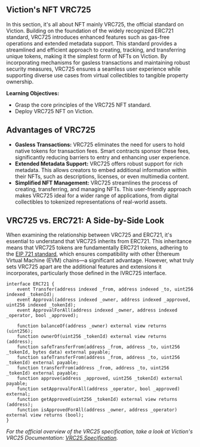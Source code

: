## Viction's NFT VRC725

In this section, it's all about NFT mainly VRC725, the official standard on Viction. Building on the foundation of the widely recognized ERC721 standard, VRC725 introduces enhanced features such as gas-free operations and extended metadata support. This standard provides a streamlined and efficient approach to creating, tracking, and transferring unique tokens, making it the simplest form of NFTs on Viction. By incorporating mechanisms for gasless transactions and maintaining robust security measures, VRC725 ensures a seamless user experience while supporting diverse use cases from virtual collectibles to tangible property ownership.

**Learning Objectives:**

* Grasp the core principles of the VRC725 NFT standard.
* Deploy VRC725 NFT on Viction.

## Advantages of VRC725

* **Gasless Transactions:** VRC725 eliminates the need for users to hold native tokens for transaction fees. Smart contracts sponsor these fees, significantly reducing barriers to entry and enhancing user experience.
* **Extended Metadata Support:** VRC725 offers robust support for rich metadata. This allows creators to embed additional information within their NFTs, such as descriptions, licenses, or even multimedia content.
* **Simplified NFT Management:** VRC725 streamlines the process of creating, transferring, and managing NFTs. This user-friendly approach makes VRC725 ideal for a wider range of applications, from digital collectibles to tokenized representations of real-world assets.

## VRC725 vs. ERC721: A Side-by-Side Look

When examining the relationship between VRC725 and ERC721, it's essential to understand that VRC725 inherits from ERC721. This inheritance means that VRC725 tokens are fundamentally ERC721 tokens, adhering to the [EIP 721 standard](https://eips.ethereum.org/EIPS/eip-721), which ensures compatibility with other Ethereum Virtual Machine (EVM) chains—a significant advantage. However, what truly sets VRC725 apart are the additional features and extensions it incorporates, particularly those defined in the IVRC725 interface.

```solidity
interface ERC721 {
    event Transfer(address indexed _from, address indexed _to, uint256 indexed _tokenId);
    event Approval(address indexed _owner, address indexed _approved, uint256 indexed _tokenId);
    event ApprovalForAll(address indexed _owner, address indexed _operator, bool _approved);

    function balanceOf(address _owner) external view returns (uint256);
    function ownerOf(uint256 _tokenId) external view returns (address);
    function safeTransferFrom(address _from, address _to, uint256 _tokenId, bytes data) external payable;
    function safeTransferFrom(address _from, address _to, uint256 _tokenId) external payable;
    function transferFrom(address _from, address _to, uint256 _tokenId) external payable;
    function approve(address _approved, uint256 _tokenId) external payable;
    function setApprovalForAll(address _operator, bool _approved) external;
    function getApproved(uint256 _tokenId) external view returns (address);
    function isApprovedForAll(address _owner, address _operator) external view returns (bool);
}
```

*For the official overview of the VRC25 specification, take a look at Viction's VRC25 Documentation: [VRC25 Specification](https://docs.viction.xyz/developer-guide/standards-and-specification/vrc725-specification).*